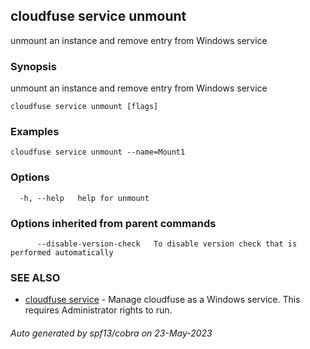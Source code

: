 ## cloudfuse service unmount

unmount an instance and remove entry from Windows service

### Synopsis

unmount an instance and remove entry from Windows service

```
cloudfuse service unmount [flags]
```

### Examples

```
cloudfuse service unmount --name=Mount1
```

### Options

```
  -h, --help   help for unmount
```

### Options inherited from parent commands

```
      --disable-version-check   To disable version check that is performed automatically
```

### SEE ALSO

* [cloudfuse service](cloudfuse_service.md)	 - Manage cloudfuse as a Windows service. This requires Administrator rights to run.

###### Auto generated by spf13/cobra on 23-May-2023
